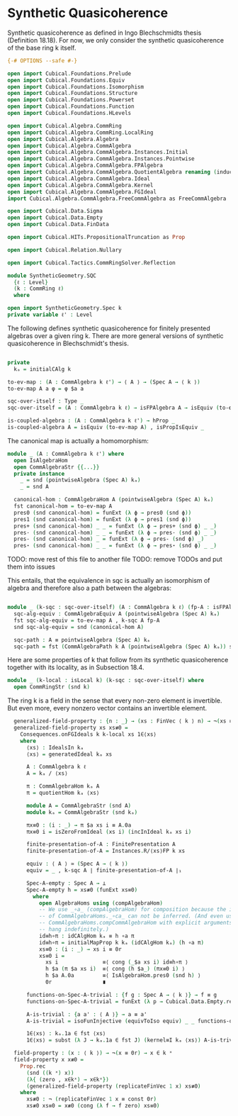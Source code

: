 Synthetic Quasicoherence
========================

Synthetic quasicoherence as defined in Ingo Blechschmidts thesis (Definition 18.18).
For now, we only consider the synthetic quasicoherence of the base ring k itself.

```agda
{-# OPTIONS --safe #-}

open import Cubical.Foundations.Prelude
open import Cubical.Foundations.Equiv
open import Cubical.Foundations.Isomorphism
open import Cubical.Foundations.Structure
open import Cubical.Foundations.Powerset
open import Cubical.Foundations.Function
open import Cubical.Foundations.HLevels

open import Cubical.Algebra.CommRing
open import Cubical.Algebra.CommRing.LocalRing
open import Cubical.Algebra.Algebra
open import Cubical.Algebra.CommAlgebra
open import Cubical.Algebra.CommAlgebra.Instances.Initial
open import Cubical.Algebra.CommAlgebra.Instances.Pointwise
open import Cubical.Algebra.CommAlgebra.FPAlgebra
open import Cubical.Algebra.CommAlgebra.QuotientAlgebra renaming (inducedHom to quotientInducedHom)
open import Cubical.Algebra.CommAlgebra.Ideal
open import Cubical.Algebra.CommAlgebra.Kernel
open import Cubical.Algebra.CommAlgebra.FGIdeal
import Cubical.Algebra.CommAlgebra.FreeCommAlgebra as FreeCommAlgebra

open import Cubical.Data.Sigma
open import Cubical.Data.Empty
open import Cubical.Data.FinData

open import Cubical.HITs.PropositionalTruncation as Prop

open import Cubical.Relation.Nullary

open import Cubical.Tactics.CommRingSolver.Reflection

module SyntheticGeometry.SQC
  {ℓ : Level}
  (k : CommRing ℓ)
  where

open import SyntheticGeometry.Spec k
private variable ℓ' : Level
```

The following defines synthetic quasicoherence for finitely presented algebras
over a given ring k. There are more general versions of synthetic quasicoherence
in Blechschmidt's thesis.

```agda

private
  kₐ = initialCAlg k

to-ev-map : (A : CommAlgebra k ℓ') → ⟨ A ⟩ → (Spec A → ⟨ k ⟩)
to-ev-map A a φ = φ $a a

sqc-over-itself : Type _
sqc-over-itself = (A : CommAlgebra k ℓ) → isFPAlgebra A → isEquiv (to-ev-map A)

is-coupled-algebra : (A : CommAlgebra k ℓ') → hProp _
is-coupled-algebra A = isEquiv (to-ev-map A) , isPropIsEquiv _

```

The canonical map is actually a homomorphism:

```agda
module _ (A : CommAlgebra k ℓ') where
  open IsAlgebraHom
  open CommAlgebraStr {{...}}
  private instance
    _ = snd (pointwiseAlgebra (Spec A) kₐ)
    _ = snd A

  canonical-hom : CommAlgebraHom A (pointwiseAlgebra (Spec A) kₐ)
  fst canonical-hom = to-ev-map A
  pres0 (snd canonical-hom) = funExt (λ ϕ → pres0 (snd ϕ))
  pres1 (snd canonical-hom) = funExt (λ ϕ → pres1 (snd ϕ))
  pres+ (snd canonical-hom) _ _ = funExt (λ ϕ → pres+ (snd ϕ) _ _)
  pres· (snd canonical-hom) _ _ = funExt (λ ϕ → pres· (snd ϕ) _ _)
  pres- (snd canonical-hom) _ = funExt (λ ϕ → pres- (snd ϕ) _)
  pres⋆ (snd canonical-hom) _ _ = funExt (λ ϕ → pres⋆ (snd ϕ) _ _)

```

TODO: move rest of this file to another file
TODO: remove TODOs and put them into issues

This entails, that the equivalence in sqc is actually an isomorphism of algebra and therefore also
a path between the algebras:

```agda

module _ (k-sqc : sqc-over-itself) (A : CommAlgebra k ℓ) (fp-A : isFPAlgebra A) where
  sqc-alg-equiv : CommAlgebraEquiv A (pointwiseAlgebra (Spec A) kₐ)
  fst sqc-alg-equiv = to-ev-map A , k-sqc A fp-A
  snd sqc-alg-equiv = snd (canonical-hom A)

  sqc-path : A ≡ pointwiseAlgebra (Spec A) kₐ
  sqc-path = fst (CommAlgebraPath k A (pointwiseAlgebra (Spec A) kₐ)) sqc-alg-equiv

```

Here are some properties of k that follow from its synthetic quasicoherence
together with its locality, as in Subsection 18.4.

```agda
module _ (k-local : isLocal k) (k-sqc : sqc-over-itself) where
  open CommRingStr (snd k)

```

The ring k is a field in the sense that every non-zero element is invertible.
But even more, every nonzero vector contains an invertible element.

```agda
  generalized-field-property : {n : _} → (xs : FinVec ⟨ k ⟩ n) → ¬(xs ≡ const 0r) → ∃[ i ∈ _ ] xs i ∈ k ˣ
  generalized-field-property xs xs≢0 =
    Consequences.onFGIdeals k k-local xs 1∈⟨xs⟩
    where
      ⟨xs⟩ : IdealsIn kₐ
      ⟨xs⟩ = generatedIdeal kₐ xs

      A : CommAlgebra k ℓ
      A = kₐ / ⟨xs⟩

      π : CommAlgebraHom kₐ A
      π = quotientHom kₐ ⟨xs⟩

      module A = CommAlgebraStr (snd A)
      module kₐ = CommAlgebraStr (snd kₐ)

      πx≡0 : (i : _) → π $a xs i ≡ A.0a
      πx≡0 i = isZeroFromIdeal (xs i) (incInIdeal kₐ xs i)

      finite-presentation-of-A : FinitePresentation A
      finite-presentation-of-A = Instances.R/⟨xs⟩FP k xs

      equiv : ⟨ A ⟩ ≃ (Spec A → ⟨ k ⟩)
      equiv = _ , k-sqc A ∣ finite-presentation-of-A ∣₁

      Spec-A-empty : Spec A → ⊥
      Spec-A-empty h = xs≢0 (funExt xs≡0)
        where
          open AlgebraHoms using (compAlgebraHom)
          -- We use _∘a_ (compAlgebraHom) for composition because the implicit arguments
          -- of CommAlgebraHoms._∘ca_ can not be inferred. (And even using
          -- CommAlgebraHoms.compCommAlgebraHom with explicit arguments makes type checking
          -- hang indefinitely.)
          id≡h∘π : idCAlgHom kₐ ≡ h ∘a π
          id≡h∘π = initialMapProp k kₐ (idCAlgHom kₐ) (h ∘a π)
          xs≡0 : (i : _) → xs i ≡ 0r
          xs≡0 i =
            xs i              ≡⟨ cong (_$a xs i) id≡h∘π ⟩
            h $a (π $a xs i)  ≡⟨ cong (h $a_) (πx≡0 i) ⟩
            h $a A.0a         ≡⟨ IsAlgebraHom.pres0 (snd h) ⟩
            0r                ∎

      functions-on-Spec-A-trivial : {f g : Spec A → ⟨ k ⟩} → f ≡ g
      functions-on-Spec-A-trivial = funExt (λ p → Cubical.Data.Empty.rec (Spec-A-empty p))

      A-is-trivial : {a a' : ⟨ A ⟩} → a ≡ a'
      A-is-trivial = isoFunInjective (equivToIso equiv) _ _ functions-on-Spec-A-trivial

      1∈⟨xs⟩ : kₐ.1a ∈ fst ⟨xs⟩
      1∈⟨xs⟩ = subst (λ J → kₐ.1a ∈ fst J) (kernel≡I kₐ ⟨xs⟩) A-is-trivial

  field-property : (x : ⟨ k ⟩) → ¬(x ≡ 0r) → x ∈ k ˣ
  field-property x x≢0 =
    Prop.rec
      (snd ((k ˣ) x))
      (λ{ (zero , x∈kˣ) → x∈kˣ})
      (generalized-field-property (replicateFinVec 1 x) xs≢0)
    where
      xs≢0 : ¬ (replicateFinVec 1 x ≡ const 0r)
      xs≢0 xs≡0 = x≢0 (cong (λ f → f zero) xs≡0)

```
